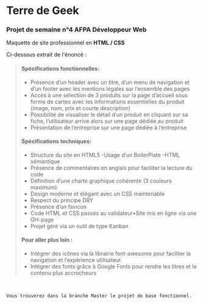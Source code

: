 
# Terre de Geek

### Projet de semaine n°4 AFPA Développeur Web 

Maquette de site professionnel en **HTML / CSS** 

Ci-dessous extrait de l'énoncé :
 

> #### Spécifications fonctionnelles:
>- Présence d’un header avec un titre, d’un menu de navigation et d’un footer avec les mentions légales sur l’ensemble des pages
>- Accès à une sélection de 3 produits sur la page d’accueil sous forme de cartes avec les informations essentielles du produit (image, nom, prix et courte description)
>- Possibilité de visualiser le détail d’un produit en cliquant sur sa fiche, l’utilisateur arrive alors sur une page dédiée au produit
>- Présentation de l’entreprise sur une page dédiée à l’entreprise
>
>
> #### Spécifications techniques:
>- Structure du site en HTML5
>-Usage d’un BoilerPlate
>-HTML sémantique
>- Présence de commentaires en anglais pour faciliter la lecture du code
>- Définition d’une charte graphique cohérente (3 couleurs maximum)
>- Design moderne et élégant avec un CSS maintenable
>- Respect du principe DRY
>- Présence d’un favicon
>- Code HTML et CSS passés au validateur•Site mis en ligne via une GH-page
>- Projet géré via un outil de type Kanban
>
>
> #### Pour aller plus loin :
>- Intégrer des icônes via la librairie font-awesome pour faciliter la navigation et l’expérience utilisateur.
>- Intégrer des fonts grâce à Google Fonts pour rendre les titres et le contenu plus accrocheurs


&nbsp;


    Vous trouverez dans la branche Master le projet de base fonctionnel.

&nbsp;
